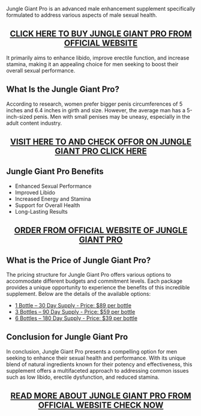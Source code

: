 <p>Jungle Giant Pro is an advanced male enhancement supplement specifically formulated to address various aspects of male sexual health.</p>
<h2 style="text-align: center;"><a href="https://sale365day.com/get-jungle-giant-pro">CLICK HERE TO BUY JUNGLE GIANT PRO FROM OFFICIAL WEBSITE</a></h2>
<p>It primarily aims to enhance libido, improve erectile function, and increase stamina, making it an appealing choice for men seeking to boost their overall sexual performance.</p>
<h2 style="text-align: left;">What Is the Jungle Giant Pro?</h2>
<p style="text-align: left;">According to research, women prefer bigger penis circumferences of 5 inches and 6.4 inches in girth and size. However, the average man has a 5-inch-sized penis. Men with small penises may be uneasy, especially in the adult content industry.</p>
<h2 style="text-align: center;"><a href="https://sale365day.com/get-jungle-giant-pro">VISIT HERE TO AND CHECK OFFOR ON JUNGLE GIANT PRO CLICK HERE</a></h2>
<h2 style="text-align: left;">Jungle Giant Pro Benefits</h2>
<ul style="text-align: left;">
<li>Enhanced Sexual Performance</li>
<li>Improved Libido</li>
<li>Increased Energy and Stamina</li>
<li>Support for Overall Health</li>
<li>Long-Lasting Results</li>
</ul>
<h2 style="text-align: center;"><a href="https://sale365day.com/get-jungle-giant-pro">ORDER FROM OFFICIAL WEBSITE OF JUNGLE GIANT PRO</a></h2>
<h2 style="text-align: left;">What is the Price of Jungle Giant Pro?</h2>
<p style="text-align: left;">The pricing structure for Jungle Giant Pro offers various options to accommodate different budgets and commitment levels. Each package provides a unique opportunity to experience the benefits of this incredible supplement. Below are the details of the available options:</p>
<ul style="text-align: left;">
<li><a href="https://sale365day.com/get-jungle-giant-pro">1 Bottle &ndash; 30 Day Supply - Price: $89 per bottle</a></li>
<li><a href="https://sale365day.com/get-jungle-giant-pro">3 Bottles &ndash; 90 Day Supply - Price: $59 per bottle</a></li>
<li><a href="https://sale365day.com/get-jungle-giant-pro">6 Bottles &ndash; 180 Day Supply - Price: $39 per bottle</a></li>
</ul>
<h2 style="text-align: left;">Conclusion for Jungle Giant Pro</h2>
<p style="text-align: left;">In conclusion, Jungle Giant Pro presents a compelling option for men seeking to enhance their sexual health and performance. With its unique blend of natural ingredients known for their potency and effectiveness, this supplement offers a multifaceted approach to addressing common issues such as low libido, erectile dysfunction, and reduced stamina.</p>
<h2 style="text-align: center;"><a href="https://sale365day.com/get-jungle-giant-pro">READ MORE ABOUT JUNGLE GIANT PRO FROM OFFICIAL WEBSITE CHECK NOW</a></h2>
